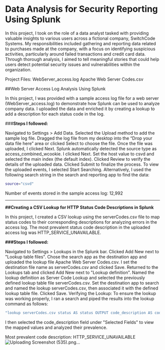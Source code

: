 # Data Analysis for Security Reporting Using Splunk
In this project, I took on the role of a data analyst tasked with providing valuable insights to various users across a fictional company, SwitchCode Systems. My responsibilities included gathering and reporting data related to purchases made at the company, with a focus on identifying suspicious activities, particularly around failed transactions and credit card data. Through thorough analysis, I aimed to tell meaningful stories that could help users detect potential security issues and vulnerabilities within the organization.

Project Files:
WebServer_access.log
Apache Web Server Codes.csv


##Web Server Access Log Analysis Using Splunk


In this project, I was provided with a sample access log file for a web server (WebServer_access.log) to demonstrate how Splunk can be used to analyze company data. I uploaded the data and enriched it by creating a lookup to add a description for each status code in the log.

###**Steps I followed:**


Navigated to Settings > Add Data.
Selected the Upload method to add the sample log file.
Dragged the log file from my desktop into the “Drop your data file here” area or clicked Select to choose the file.
Once the file was uploaded, I clicked Next.
Splunk automatically detected the source type as access_combined_wcookie.
I clicked Next.
Set the host value to csvd and selected the main index (the default index).
Clicked Review to verify the details of the uploaded data.
Clicked Submit to finalize the process.
To view the uploaded events, I selected Start Searching. Alternatively, I used the following search string in the search and reporting app to find the data:
```bash
source="csvd"
```
Number of events stored in the sample access log: 12,992



----------------------------------------------------------------------------------------------------------------------



**##Creating a CSV Lookup for HTTP Status Code Descriptions in Splunk**


In this project, I created a CSV lookup using the serverCodes.csv file to map status codes to their corresponding descriptions for analyzing errors in the access log. The most prevalent status code description in the uploaded access log was HTTP_SERVICE_UNAVAILABLE.

**###Steps I followed:**

Navigated to Settings > Lookups in the Splunk bar.
Clicked Add New next to "Lookup table files".
Chose the search app as the destination app and uploaded the lookup file Apache Web Server Codes.csv. I set the destination file name as serverCodes.csv and clicked Save.
Returned to the Lookups tab and clicked Add New next to "Lookup definition".
Named the lookup definition as Server Code Lookup and selected the previously defined lookup table file serverCodes.csv.
Set the destination app to search and named the lookup serverCodes.csv, then associated it with the defined lookup table file.
Clicked Save.
Verifying the Lookup:
To ensure the lookup was working properly, I ran a search and piped the results into the lookup command as follows:
```bash
"lookup serverCodes.csv status AS status OUTPUT code_description AS code_description"
```
I then selected the code_description field under "Selected Fields" to view the mapped values and analyzed their prevalence.

Most prevalent code description: HTTP_SERVICE_UNAVAILABLE
![Uploading Screenshot (535).png…]()




